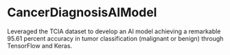 # CancerDiagnosisAIModel
Leveraged the TCIA dataset to develop an AI model achieving a remarkable 95.61 percent accuracy in tumor classification (malignant or benign) through TensorFlow and Keras.
